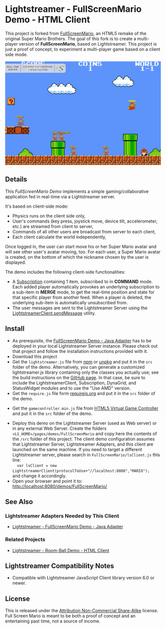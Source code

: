 # Lightstreamer - FullScreenMario Demo - HTML Client

<!-- START DESCRIPTION lightstreamer-example-fullscreenmario-client-javascript -->

This project is forked from [FullScreenMario](https://github.com/Diogenesthecynic/FullScreenMario), an HTML5 remake of the original Super Mario Brothers. 
The goal of this fork is to create a multi-player version of <b>FullScreenMario</b>, based on Lightstreamer.
This project is just a proof of concept, to experiment a multi-player game based on a client side mode.

![screenshot](screen_new.png)

## Details

This *FullScreenMario Demo* implements a simple gaming/collaborative application fed in real-time via a Lightstreamer server.

It's based on client-side mode:
- Physics runs on the client side only,
- User's commands (key press, joystick move, device tilt, accelerometer, etc.) are streamed from client to server,
- Commands of all other users are broadcast from server to each client,
- Each client calculate the world independently,

Once logged in, the user can start move his or her Super Mario avatar and will see other user's avatar moving, too. For each user, a Super Mario avatar is created, on the bottom of which the nickname chosen by the user is displayed.

The demo includes the following client-side functionalities:
* A [Subscription](https://lightstreamer.com/api/ls-web-client/latest/Subscription.html) containing 1 item, subscribed to in <b>COMMAND</b> mode. Each added player automatically provokes an underlying subscription to a sub-item in **MERGE** mode, to get the real-time position and state for that specific player from another feed. When a player is deleted, the underlying sub-item is automatically unsubscribed from.
* The user messages are sent to the Lightstreamer Server using the [LightstreamerClient.sendMessage](https://lightstreamer.com/api/ls-web-client/latest/LightstreamerClient.html#sendMessage) utility.

<!-- END DESCRIPTION lightstreamer-example-fullscreenmario-client-javascript -->

## Install

* As prerequisite, the [FullScreenMario Demo - Java Adapter](https://github.com/Lightstreamer/Lightstreamer-example-FullScreenMario-adapter-java#clients-using-this-adapter) has to be deployed in your local Lightstreamer Server instance. Please check out that project and follow the installation instructions provided with it.
* Download this project
* Get the `lightstreamer.js` file from [npm](https://www.npmjs.com/package/lightstreamer-client-web) or [unpkg](https://unpkg.com/lightstreamer-client-web/lightstreamer.js) and put it in the `src` folder of the demo.
  Alternatively, you can generate a customized lightstreamer.js library containing only the classes you actually use;
  see the build instructions on the [GitHub page](https://github.com/Lightstreamer/Lightstreamer-lib-client-javascript#building).
  In that case, be sure to include the LightstreamerClient, Subscription, DynaGrid, and StatusWidget modules and to use the "Use AMD" version.
* Get the `require.js` file form [requirejs.org](http://requirejs.org/docs/download.html) and put it in the `src` folder of the demo.
-  Get the `gamecontroller.min.js` file from [HTML5 Virtual Game Controller](https://github.com/austinhallock/html5-virtual-game-controller) and put it in the `src` folder of the demo.
* Deploy this demo on the Lightstreamer Server (used as Web server) or in any external Web Server. Create the folders `<LS_HOME>/pages/demos/FullScreenMario` and copy here the contents of the `/src` folder of this project.
The client demo configuration assumes that Lightstreamer Server, Lightstreamer Adapters, and this client are launched on the same machine. If you need to target a different Lightstreamer server, please search in `FullScreenMario/lsClient.js` this line:<BR/> `  var lsClient = new LightstreamerClient(protocolToUse+"//localhost:8080","MARIO");`<BR/> and change it accordingly.
* Open your browser and point it to: [http://localhost:8080/demos/FullScreenMario/](http://localhost:8080/demos/FullScreenMario/)

## See Also 

### Lightstreamer Adapters Needed by This Client

<!-- START RELATED_ENTRIES -->
* [Lightstreamer - FullScreenMario Demo - Java  Adapter](https://github.com/Lightstreamer/Lightstreamer-example-FullScreenMario-adapter-java)

<!-- END RELATED_ENTRIES -->

### Related Projects

* [Lightstreamer - Room-Ball Demo - HTML Client](https://github.com/Lightstreamer/Lightstreamer-example-RoomBall-client-javascript)

## Lightstreamer Compatibility Notes

- Compatible with Lightstreamer JavaScript Client library version 6.0 or newer.

## License

This is released under the [Attribution Non-Commercial Share-Alike](http://creativecommons.org/licenses/by-nc-sa/3.0/) license. Full Screen Mario is meant to be both a proof of concept and an entertaining past time, not a source of income.
